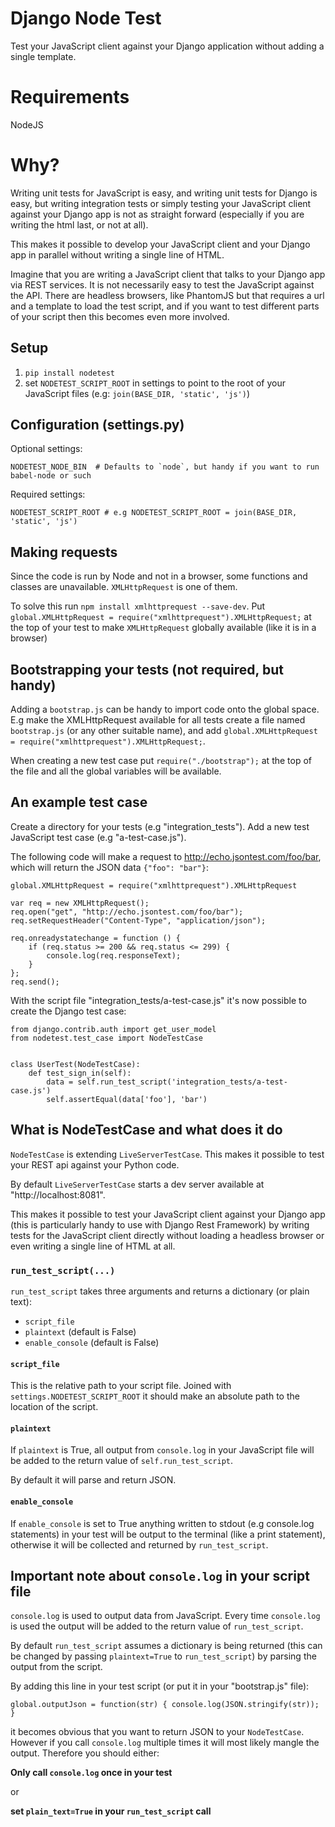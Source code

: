 # Django Node Test

Test your JavaScript client against your Django application without adding a single template.


# Requirements

NodeJS


# Why?

Writing unit tests for JavaScript is easy, and writing unit tests for Django is easy, but writing integration tests or simply
testing your JavaScript client against your Django app is not as straight forward (especially if you are writing the html last, or not at all).

This makes it possible to develop your JavaScript client and your Django app in parallel without writing a single line of HTML.

Imagine that you are writing a JavaScript client that talks to your Django app via REST services.
It is not necessarily easy to test the JavaScript against the API.
There are headless browsers, like PhantomJS but that requires a url and a template to load the test script, and if you want to
test different parts of your script then this becomes even more involved.


## Setup

1.  `pip install nodetest`
2.  set `NODETEST_SCRIPT_ROOT` in settings to point to the root of your JavaScript files (e.g: `join(BASE_DIR, 'static', 'js')`)


## Configuration (settings.py)

Optional settings:

    NODETEST_NODE_BIN  # Defaults to `node`, but handy if you want to run babel-node or such

Required settings:

    NODETEST_SCRIPT_ROOT # e.g NODETEST_SCRIPT_ROOT = join(BASE_DIR, 'static', 'js')


## Making requests

Since the code is run by Node and not in a browser, some functions and classes are unavailable.
`XMLHttpRequest` is one of them. 

To solve this run `npm install xmlhttprequest --save-dev`.
Put `global.XMLHttpRequest = require("xmlhttprequest").XMLHttpRequest;` at the top of your test
to make `XMLHttpRequest` globally available (like it is in a browser)


## Bootstrapping your tests (not required, but handy)

Adding a `bootstrap.js` can be handy to import code onto the global space.
E.g make the XMLHttpRequest available for all tests create a file named `bootstrap.js` (or any other suitable name), and
add `global.XMLHttpRequest = require("xmlhttprequest").XMLHttpRequest;`.

When creating a new test case put `require("./bootstrap");` at the top of the file and all the global variables
will be available.


## An example test case

Create a directory for your tests (e.g "integration_tests").
Add a new test JavaScript test case (e.g "a-test-case.js").

The following code will make a request to http://echo.jsontest.com/foo/bar, which will return the JSON data `{"foo": "bar"}`:

    global.XMLHttpRequest = require("xmlhttprequest").XMLHttpRequest
    
    var req = new XMLHttpRequest();
    req.open("get", "http://echo.jsontest.com/foo/bar");
    req.setRequestHeader("Content-Type", "application/json");

    req.onreadystatechange = function () {
        if (req.status >= 200 && req.status <= 299) {
            console.log(req.responseText);
        }
    };
    req.send();
    


With the script file "integration_tests/a-test-case.js" it's now possible to create the Django test case:
    

    from django.contrib.auth import get_user_model
    from nodetest.test_case import NodeTestCase
    
    
    class UserTest(NodeTestCase):
        def test_sign_in(self):
            data = self.run_test_script('integration_tests/a-test-case.js')
            self.assertEqual(data['foo'], 'bar')


## What is NodeTestCase and what does it do

`NodeTestCase` is extending `LiveServerTestCase`. 
This makes it possible to test your REST api against your Python code.

By default `LiveServerTestCase` starts a dev server available at "http://localhost:8081".

This makes it possible to test your JavaScript client against your Django app (this is particularly handy to use with Django Rest Framework)
by writing tests for the JavaScript client directly without loading a headless browser or even writing a single line of HTML at all.


### `run_test_script(...)`

`run_test_script` takes three arguments and returns a dictionary (or plain text):

*  `script_file`
*  `plaintext` (default is False)
*  `enable_console` (default is False)


#### `script_file`

This is the relative path to your script file.
Joined with `settings.NODETEST_SCRIPT_ROOT` it should make an absolute path to the location of the script.


#### `plaintext`

If `plaintext` is True, all output from `console.log` in your JavaScript file will be added to the return value
of `self.run_test_script`.

By default it will parse and return JSON.


#### `enable_console`

If `enable_console` is set to True anything written to stdout (e.g console.log statements) in your test will be output to the terminal (like a print statement), 
otherwise it will be collected and returned by  `run_test_script`.


## Important note about `console.log` in your script file

`console.log` is used to output data from JavaScript. Every time `console.log` is used the output will be added to the return value
of `run_test_script`.
 
By default `run_test_script` assumes a dictionary is being returned (this can be changed by passing `plaintext=True` to `run_test_script`)
by parsing the output from the script.

By adding this line in your test script (or put it in your "bootstrap.js" file):

    global.outputJson = function(str) { console.log(JSON.stringify(str)); }
 
it becomes obvious that you want to return JSON to your `NodeTestCase`.
However if you call `console.log` multiple times it will most likely mangle the output.
Therefore you should either:

**Only call `console.log` once in your test**

or

**set `plain_text=True` in your `run_test_script` call**
